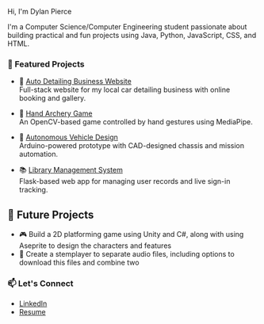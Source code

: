 Hi, I'm Dylan Pierce

I'm a Computer Science/Computer Engineering student passionate about building practical and fun projects using Java, Python, JavaScript, CSS, and HTML.

### 🌟 Featured Projects

- 🚗 [Auto Detailing Business Website](https://github.com/DylanPierce15/car-detailing-website)  
  Full-stack website for my local car detailing business with online booking and gallery.
  
- 🏹 [Hand Archery Game](https://github.com/DylanPierce15/hand-archery)  
  An OpenCV-based game controlled by hand gestures using MediaPipe.

- 🤖 [Autonomous Vehicle Design](https://github.com/DylanPierce15/autononomous-vehicle-design)  
  Arduino-powered prototype with CAD-designed chassis and mission automation.

- 📚 [Library Management System](https://github.com/DylanPierce15/library-database)  
  Flask-based web app for managing user records and live sign-in tracking.

## 🚧 Future Projects

- 🎮 Build a 2D platforming game using Unity and C#, along with using Aseprite to design the characters and features
- 🤖 Create a stemplayer to separate audio files, including options to download this files and combine two

### 📫 Let's Connect
- [LinkedIn](https://www.linkedin.com/in/dylan-pierce-2466a328b)
- [Resume](https://drive.google.com/file/d/1PR_qzyr5cd4GcoqpfXTHoCgyjby1CN_f/view?usp=sharing)
